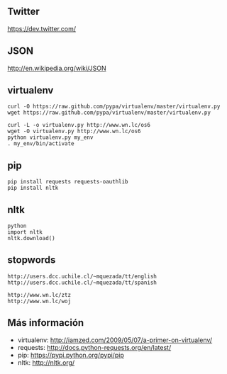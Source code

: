 Twitter
-------
https://dev.twitter.com/


JSON
----
http://en.wikipedia.org/wiki/JSON

virtualenv
----------
    curl -O https://raw.github.com/pypa/virtualenv/master/virtualenv.py
    wget https://raw.github.com/pypa/virtualenv/master/virtualenv.py
    
    curl -L -o virtualenv.py http://www.wn.lc/os6
    wget -O virtualenv.py http://www.wn.lc/os6
    python virtualenv.py my_env
    . my_env/bin/activate

pip
---
    pip install requests requests-oauthlib
    pip install nltk

nltk
----
    python
    import nltk
    nltk.download()

stopwords
--------
    http://users.dcc.uchile.cl/~mquezada/tt/english
    http://users.dcc.uchile.cl/~mquezada/tt/spanish

    http://www.wn.lc/ztz
    http://www.wn.lc/woj
    
Más información
---------------
- virtualenv: http://iamzed.com/2009/05/07/a-primer-on-virtualenv/
- requests: http://docs.python-requests.org/en/latest/
- pip: https://pypi.python.org/pypi/pip
- nltk: http://nltk.org/
